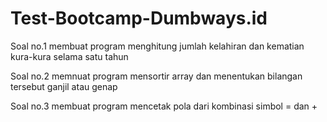 # Test-Bootcamp-Dumbways.id

Soal no.1 membuat program menghitung jumlah kelahiran dan kematian kura-kura selama satu tahun

Soal no.2 memnuat program mensortir array dan menentukan bilangan tersebut ganjil atau genap

Soal no.3 membuat program mencetak pola dari kombinasi simbol = dan +
